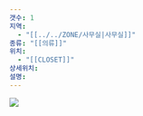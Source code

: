 ```yaml
---
갯수: 1
지역:
  - "[[../../ZONE/사무실|사무실]]"
종류: "[[의류]]"
위치:
  - "[[CLOSET]]"
상세위치: 
설명:
---
```



![](http://192.168.50.22/devices/250315_IMG_0035.jpg)

